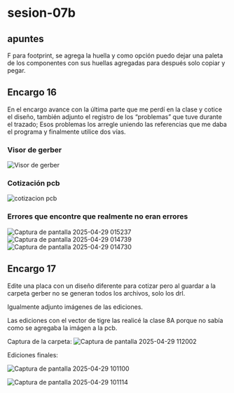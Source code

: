 # sesion-07b

## apuntes

F para footprint, se agrega la huella y como opción puedo dejar una paleta de los componentes con sus huellas agregadas para después solo copiar y pegar.

## Encargo 16

En el encargo avance con la última parte que me perdí en la clase y cotice el diseño, también adjunto el registro de los “problemas” que tuve durante el trazado; Esos problemas los arregle uniendo las referencias que me daba el programa y finalmente utilice dos vías.

### Visor de gerber

![Visor de gerber](https://github.com/user-attachments/assets/5af57efc-6d83-4e08-b6c6-d3e66ac33ca6)

### Cotización pcb

![cotizacion pcb](https://github.com/user-attachments/assets/326261f6-1879-4d75-b7f3-0cdb7896c0ed)

### Errores que encontre que realmente no eran errores

![Captura de pantalla 2025-04-29 015237](https://github.com/user-attachments/assets/232fbf1e-877b-4a3c-aff9-da54319de9a4)
![Captura de pantalla 2025-04-29 014739](https://github.com/user-attachments/assets/c4e16b60-96f2-42e8-b6dc-5bf4902c0bf8)
![Captura de pantalla 2025-04-29 014730](https://github.com/user-attachments/assets/0e60ff87-0e8c-48c1-afa1-0557f1b9d7a3)

## Encargo 17

Edite una placa con un diseño diferente para cotizar pero al guardar a la carpeta gerber no se generan todos los archivos, solo los drl.

Igualmente adjunto imágenes de las ediciones.

Las ediciones con el vector de tigre las realicé la clase 8A porque no sabía como se agregaba la imágen a la pcb.

Captura de la carpeta:
![Captura de pantalla 2025-04-29 112002](https://github.com/user-attachments/assets/dfac56cc-66c9-41bf-8e8c-5f7e86e7f095)

Ediciones finales:

![Captura de pantalla 2025-04-29 101100](https://github.com/user-attachments/assets/aec51c11-876a-4e61-bffb-b3b08683dab7)

![Captura de pantalla 2025-04-29 101114](https://github.com/user-attachments/assets/77735069-e659-44d0-aff3-3333540285ae)
